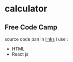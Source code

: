 # calculator
## Free Code Camp
source code pan in [links](https://codepen.io/ardi-fajar-arifin/pen/jOXGvGX?editors=1111)
i use :
- HTML
- React js